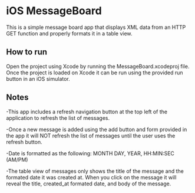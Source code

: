 # iOS MessageBoard

This is a simple message board app that displays XML data from an HTTP
GET function and properly formats it in a table view.

## How to run
Open the project using Xcode by running the MessageBoard.xcodeproj
file. Once the project is loaded on Xcode it can be run using the
provided run button in an iOS simulator.

## Notes
-This app includes a refresh navigation button at the top left of the
application to refresh the list of messages.

-Once a new message is added using the add button and form provided in
 the app it will NOT refresh the list of messages until the user uses
 the refresh button.
 
-Date is formatted as the following: MONTH DAY, YEAR, HH:MIN:SEC (AM/PM)
 
-The table view of messages only shows the title of the message and
  the formated date it was created at. When you click on the message
  it will reveal the title, created_at formated date, and body of the message.
